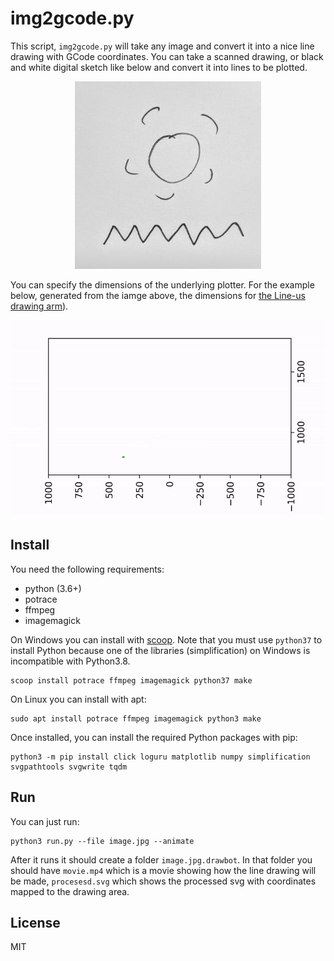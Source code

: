 # img2gcode.py

This script, `img2gcode.py` will take any image and convert it into a nice line drawing with GCode coordinates. You can take a scanned drawing, or black and white digital sketch like below and convert it into lines to be plotted.

<p align="center">
<img src=".github/sun.jpg" height=300>
</p>

You can specify the dimensions of the underlying plotter. For the example below, generated from the iamge above, the dimensions for [the Line-us drawing arm](https://github.com/Line-us/Line-us-Programming/blob/master/Documentation/LineUsDrawingArea.pdf)).

![](.github/output.gif)

## Install

You need the following requirements:

- python (3.6+)
- potrace
- ffmpeg
- imagemagick

On Windows you can install with [scoop](https://scoop.sh/). Note that you must use `python37` to install Python because one of the libraries (simplification) on Windows is incompatible with Python3.8.

	scoop install potrace ffmpeg imagemagick python37 make

On Linux you can install with apt:
	
	sudo apt install potrace ffmpeg imagemagick python3 make

Once installed, you can install the required Python packages with pip:

	python3 -m pip install click loguru matplotlib numpy simplification svgpathtools svgwrite tqdm

## Run

You can just run:

	python3 run.py --file image.jpg --animate

After it runs it should create a folder `image.jpg.drawbot`. In that folder you should have `movie.mp4` which is a movie showing how the line drawing will be made,  `procesesd.svg` which shows the processed svg with coordinates mapped to the drawing area.


## License

MIT